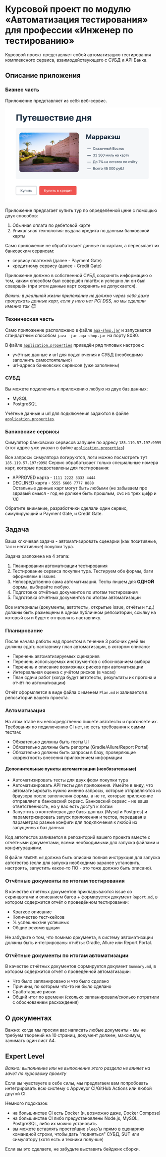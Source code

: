 # Курсовой проект по модулю «Автоматизация тестирования» для профессии «Инженер по тестированию»

Курсовой проект представляет собой автоматизацию тестирования комплексного сервиса, взаимодействующего с СУБД и API Банка.

## Описание приложения

### Бизнес часть

Приложение представляет из себя веб-сервис.

![](https://github.com/netology-code/aqa-qamid-diplom/blob/main/pic/service.png)

Приложение предлагает купить тур по определённой цене с помощью двух способов:
1. Обычная оплата по дебетовой карте
1. Уникальная технология: выдача кредита по данным банковской карты

Само приложение не обрабатывает данные по картам, а пересылает их банковским сервисам:
* сервису платежей (далее - Payment Gate)
* кредитному сервису (далее - Credit Gate)

Приложение должно в собственной СУБД сохранять информацию о том, каким способом был совершён платёж и успешно ли он был совершён (при этом данные карт сохранять не допускается).

*Важно: в реальной жизни приложение не должно через себя даже пропускать данные карт, если у него нет PCI DSS, но мы сделали именно так 😈.*

### Техническая часть

Само приложение расположено в файле [`aqa-shop.jar`](aqa-shop.jar) и запускается стандартным способом `java -jar aqa-shop.jar` на порту 8080.

В файле [`application.properties`](application.properties) приведён ряд типовых настроек:
* учётные данные и url для подключения к СУБД (необходимо заполнить самостоятельно)
* url-адреса банковских сервисов (уже заполнены)

### СУБД

Вы можете подключить к приложению любую из двух баз данных:
* MySQL
* PostgreSQL

Учётные данные и url для подключения задаются в файле [`application.properties`](application.properties).

### Банковские сервисы

Симулятор банковских сервисов запущен по адресу `185.119.57.197:9999` (этот адрес уже указан в файле [`application.properties`](application.properties))

Все запросы симулятора логируются, логи можно посмотреть тут `185.119.57.197:9998`
Сервис обрабатывает только специальные номера карт, которые предоставлены для тестирования:
* APPROVED карта - `1111 2222 3333 4444`
* DECLINED карта - `5555 6666 7777 8888`  
Остальные данные карт могут быть любыми (не забываем про здравый смысл - год не должен быть прошлым, cvc из трех цифр и тд)

Обратите внимание, разработчики сделали один сервис, симулирующий и Payment Gate, и Credit Gate.

## Задача

Ваша ключевая задача - автоматизировать сценарии (как позитивные, так и негативные) покупки тура.

Задача разложена на 4 этапа:
1. Планировании автоматизации тестирования
1. Тестирование сервиса покупки тура. Тестируем обе формы, баги оформляем в issues
1. Непосредственно сама автоматизация. Тесты пишем для **ОДНОЙ** формы, выбирайте любую.
1. Подготовке отчётных документов по итогам тестирования
1. Подготовка отчётных документов по итогам автоматизации

Все материалы (документы, автотесты, открытые issue, отчёты и т.д.) должны быть размещены в одном публичном репозитории, ссылку на который вы и будете отправлять наставнику.

### Планирование

После начала работы над проектом в течение 3 рабочих дней вы должны сдать наставнику план автоматизации, в котором описано:

* Перечень автоматизируемых сценариев
* Перечень используемых инструментов с обоснованием выбора
* Перечень и описание возможных рисков при автоматизации
* Интервальная оценка с учётом рисков (в часах)
* План сдачи работ (когда будут автотесты, результаты их прогона и отчёт по автоматизации)

Отчёт оформляется в виде файла с именем `Plan.md` и заливается в репозиторий вашего проекта.

### Автоматизация

На этом этапе вы непосредственно пишете автотесты и прогоняете их. Требования по подключению CI нет, но есть требования к самим тестам:
* Обязательно должны быть тесты UI
* Обязательно должны быть репорты (Gradle/Allure/Report Portal)
* Обязательно должны быть запросы в базу, проверяющие корректность внесения приложением информации

#### Дополнительные пункты автоматизации (необязательные)

* Автоматизировать тесты для двух форм покупки тура
* Автоматизировать API тесты для приложения. Имейте в виду, что автоматизировать нужно именно запросы, которые отправляются из браузера после заполнения формы, а не те, которые приложение отправляет в банковский сервис. Банковский сервис - не ваша ответственность, но у вас есть доступ к логам
* Запустить в контейнерах две базы данных (Mysql и Postgres) и параметризировать запуск приложения и тестов, передавая в параметрах разные конфиги для подключения к любой из запущенных баз данных

Код автотестов заливается в репозиторий вашего проекта вместе с отчётными документами, всеми необходимыми для запуска файлами и конфигурациями.

В файле `README.md` должна быть описана полная инструкция для запуска автотестов (если для запуска необходимо заранее установить, настроить, запустить какое-то ПО - это тоже должно быть описано).

### Отчётные документы по итогам тестирования

В качестве отчётных документов прикладываются issue со скриншотами и описанием багов + формируется документ `Report.md`, в котором содержится отчёт о проведённом тестировании:
* Краткое описание
* Количество тест-кейсов
* % успешных/не успешных
* Общие рекомендации

Не забудьте о том, что помимо документа, в систему автоматизации должны быть интегрированы отчёты: Gradle, Allure или Report Portal.

### Отчётные документы по итогам автоматизации

В качестве отчётных документов формируется документ `Summary.md`, в котором содержится отчёт о проведённой автоматизации:
* Что было запланировано и что было сделано
* Причины, по которым что-то не было сделано
* Сработавшие риски
* Общий итог по времени (сколько запланировали/сколько потратили с обоснованием расхождения)

## О документах

Важно: когда мы просим вас написать любые документы - мы не требуем творений на 10 страниц, документ должен, максимум, занимать один лист A4.

## Expert Level

*Важно: выполнение или не выполнение этого раздела не влияет на зачет по курсовому проекту*

Если вы чувствуете в себе силы, мы предлагаем вам попробовать интегрировать всю систему с Appveyor CI/GitHub Actions или любой другой CI.

Немного подсказок:
* на большинстве CI есть Docker (и, возможно даже, Docker Compose)
* на большинстве CI либо предустановлены Node.js, MySQL, PostgreSQL, либо их можно установить
* вы можете вставлять простейшие `sleep`'ы прямо в сценариях командной строки, чтобы дать "подняться" СУБД, SUT или симулятору (хотя есть и техники получше)

Если вы это сделаете, не забудьте выставить бейджик сборки.
